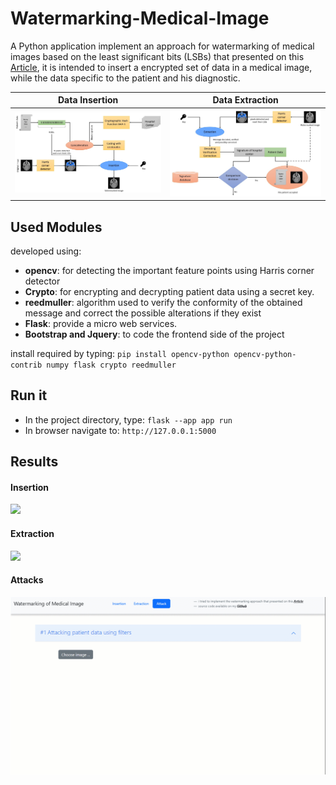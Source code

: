 # Watermarking-Medical-Image
A Python application implement an approach for watermarking of medical images 
based on the least significant bits (LSBs) that presented on this [Article](https://www.researchgate.net/publication/236166546_A_Watermarking_of_Medical_Image_Method_Based_LSB), 
it is intended to insert a encrypted set of data in a medical image, 
while the data specific to the patient and his diagnostic.


| Data Insertion  | Data Extraction |
| ------------- | ------------- |
| ![](https://github.com/DEVLOKER/Watermarking-Medical-Image/blob/main/screenshots/INSERT.jpg)  | ![](https://github.com/DEVLOKER/Watermarking-Medical-Image/blob/main/screenshots/EXTRACT.jpg)  |


## Used Modules

developed using:
- **opencv**: for detecting the important feature points using Harris corner detector
- **Crypto**: for encrypting and decrypting patient data using a secret key.
- **reedmuller**: algorithm used to verify the conformity of the obtained message and correct the possible alterations if they exist
- **Flask**: provide a micro web services.
- **Bootstrap and Jquery**: to code the frontend side of the project

install required by typing:
`pip install opencv-python opencv-python-contrib numpy flask crypto reedmuller`

<!--
[![Python](https://img.shields.io/badge/Python-FFD43B?style=for-the-badge&logo=python&logoColor=blue)]()
[![FLASK](https://img.shields.io/badge/Flask-000000?style=for-the-badge&logo=flask&logoColor=white)]()
[![OpenCV](https://img.shields.io/badge/opencv-%23white.svg?style=for-the-badge&logo=opencv&logoColor=white)]()
[![HTML5](https://img.shields.io/badge/html5-%23E34F26.svg?style=for-the-badge&logo=html5&logoColor=white)]()
[![CSS](https://img.shields.io/badge/CSS3-1572B6?style=for-the-badge&logo=css3&logoColor=white)]()
[![Bootstrap](https://img.shields.io/badge/bootstrap-%238511FA.svg?style=for-the-badge&logo=bootstrap&logoColor=white)]()
[![Jquery](https://img.shields.io/badge/jQuery-0769AD?style=for-the-badge&logo=jquery&logoColor=white)]()
-->

## Run it
- In the project directory, type: `flask --app app run`
- In browser navigate to: `http://127.0.0.1:5000`

## Results

#### Insertion
![](https://github.com/DEVLOKER/Watermarking-Medical-Image/blob/main/screenshots/insertion.gif)

#### Extraction
![](https://github.com/DEVLOKER/Watermarking-Medical-Image/blob/main/screenshots/extraction.gif)

#### Attacks
![](https://github.com/DEVLOKER/Watermarking-Medical-Image/blob/main/screenshots/attack.gif)


